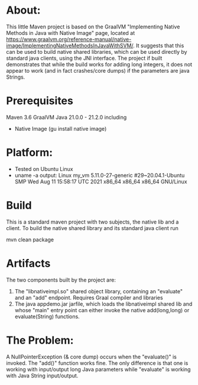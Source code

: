 # About:

This little Maven project is based on the GraalVM "Implementing Native Methods in Java with Native Image"
page, located at https://www.graalvm.org/reference-manual/native-image/ImplementingNativeMethodsInJavaWithSVM/.
It suggests that this can be used to build native shared libraries, which can be used directly by standard
java clients, using the JNI interface. The project if built demonstrates that while the build works for
adding long integers, it does not appear to work (and in fact crashes/core dumps) if the parameters are
java Strings.

# Prerequisites

Maven 3.6
GraalVM Java 21.0.0 - 21.2.0 including
* Native Image (gu install native image)

# Platform:
* Tested on Ubuntu Linux  
* uname -a output: 
   Linux my_vm 5.11.0-27-generic #29~20.04.1-Ubuntu SMP Wed Aug 11 15:58:17 UTC 2021 x86_64 x86_64 x86_64 GNU/Linux

# Build
This is a standard maven project with two subjects, the native lib and a client.
To build the native shared library and its standard java client run

   mvn clean package


# Artifacts
The two components built by the project are:
1. The "libnativeimpl.so" shared object library, containing an "evaluate" and an "add"
   endpoint. Requires Graal compiler and libraries 
2. The java appdemo.jar jarfile, which loads the libnativeimpl shared lib and whose 
   "main" entry point can either invoke the native add(long,long) or evaluate(String) functions.
   

# The Problem:

A NullPointerException (& core dump) occurs when the "evaluate()" is invoked. 
The "add()" function works fine. The only difference is that one is working
with input/output long Java parameters while "evaluate" is working with
Java String input/output.


